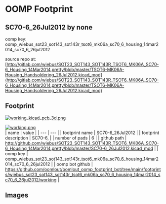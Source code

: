 # OOMP Footprint  
## SC70-6_26Jul2012  by none  
  
oomp key: oomp_wiebus_sot23_sot143_sot143r_tsot6_mk06a_sc70_6_housing_14mar2014_sc70_6_26jul2012  
  
source repo at: [http://gitlab.com/wiebus/SOT23_SOT143_SOT143R_TSOT6_MK06A_SC70-6_Housing_14Mar2014.pretty/blob/master/TSOT6-MK06A-Housing_Handsoldering_26Jul2012.kicad_mod](http://gitlab.com/wiebus/SOT23_SOT143_SOT143R_TSOT6_MK06A_SC70-6_Housing_14Mar2014.pretty/blob/master/TSOT6-MK06A-Housing_Handsoldering_26Jul2012.kicad_mod)  
## Footprint  
  
[![working_kicad_pcb_3d.png](working_kicad_pcb_3d_600.png)](working_kicad_pcb_3d.png)  
  
[![working.png](working_600.png)](working.png)  
| name | value | 
| --- | --- | 
| footprint name | SC70-6_26Jul2012 | 
| footprint description | SC70-6, | 
| number of pads | 6 | 
| github path | http://github.com/wiebus/SOT23_SOT143_SOT143R_TSOT6_MK06A_SC70-6_Housing_14Mar2014.pretty/blob/master/SC70-6_26Jul2012.kicad_mod | 
| oomp key | oomp_wiebus_sot23_sot143_sot143r_tsot6_mk06a_sc70_6_housing_14mar2014_sc70_6_26jul2012 | 
| oomp bot github | https://github.com/oomlout/oomlout_oomp_footprint_bot/tree/main/footprints/wiebus_sot23_sot143_sot143r_tsot6_mk06a_sc70_6_housing_14mar2014_sc70_6_26jul2012/working | 
## Images  
